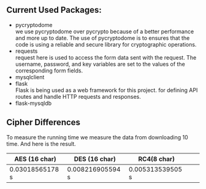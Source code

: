 ## Current Used Packages:
- pycryptodome <br/>
we use pycryptodome over pycrypto because of a better performance and more up to date. The use of pycryptodome is to ensures that the code is using a reliable and secure library for cryptographic operations.
- requests <br/>
request here is used to access the form data sent with the request. The username, password, and key variables are set to the values of the corresponding form fields.
- mysqlclient
- flask <br/>
Flask is being used as a web framework for this project. for defining API routes and handle HTTP requests and responses.
- flask-mysqldb


## Cipher Differences
To measure the running time we measure the data from downloading 10 time. And here is the result.

| AES (16 char)           | DES (16 char)            | RC4(8 char)           |   |   |
|---------------|----------------|----------------|---|---|
| 0.03018565178 s | 0.008216905594 s | 0.005313539505 s  |   |   |